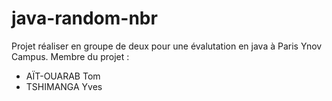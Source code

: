 # java-random-nbr

Projet réaliser en groupe de deux pour une évalutation en java à Paris Ynov Campus.
Membre du projet :
  - AÏT-OUARAB Tom
  - TSHIMANGA Yves

